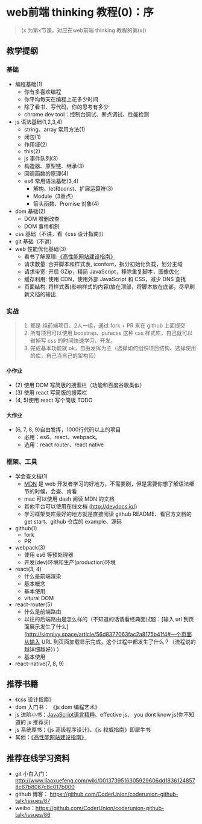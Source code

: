 # web前端 thinking 教程(0)：序
> (x 为第x节课，对应在web前端 thinking 教程的第(x))

## 教学提纲
### 基础
- 编程基础(1)
    - 你有多喜欢编程
    - 你平均每天在编程上花多少时间
    - 除了看书、写代码，你的思考有多少
    - chrome dev tool：控制台调试、断点调试、性能检测
- js 语法基础(1,2,3,4)
    - string、array 常用方法(1)
    - 闭包(1)
    - 作用域(2)
    - this(2)
    - js 事件队列(3)
    - 构造器、原型链、继承(3)
    - 回调函数的原理(4)
    - es6 常用语法基础(3,4)
        - 解构、let和const、扩展运算符(3)
        - Module（3重点）
        - 箭头函数、Promise 对象(4)
- dom 基础(2)
    - DOM 增删改查
    - DOM 事件机制
- css 基础（不讲，看《css 设计指南》）
- git 基础（不讲）
- web 性能优化基础(3)
    - 看书了解原理:[《高性能网站建设指南》](http://book.douban.com/subject/3132277/)
    - 请求数量: 合并脚本和样式表, iconfont，拆分初始化负载，划分主域
    - 请求带宽: 开启 GZip，精简 JavaScript，移除重复脚本，图像优化
    - 缓存利用: 使用 CDN，使用外部 JavaScript 和 CSS，减少 DNS 查找
    - 页面结构: 将样式表(影响样式的内容)放在顶部，将脚本放在底部，尽早刷新文档的输出

### 实战
> 1. 都是 纯前端项目、2人一组，通过 fork + PR 来在 github 上面提交
> 2. 所有项目可以使用 boostrap、purecss 这种 css 样式库，自己就可以省掉写 css 的时间快速学习、开发。
> 3. 完成基本功能就 ok，自由发挥为主（选择如何组织项目结构、选择使用的库，自己当自己的架构师）


#### 小作业
- (2) 使用 DOM 写简版的搜索栏（功能和百度谷歌类似）
- (3) 使用 react 写简版的搜索栏
- (4, 5)使用 react 写个简版 TODO

#### 大作业
- (6, 7, 8, 9)自由发挥，1000行代码以上的项目
    - 必用：es6、react、webpack。
    - 选用：react router、react native

### 框架、工具
- 学会查文档(1)
    - [MDN](https://developer.mozilla.org/zh-CN/docs/Web) 是 web 开发者学习的好地方，不需要刷，但是需要你想了解语法细节的时候，会查、肯看
    - mac 可以使用 dash 阅读 MDN 的文档
    - 其他平台可以使用在线文档 (http://devdocs.io/)
    - 学习框架类库最好的地方就是直接阅读 github README、看官方文档的 get start、github 仓库的 example、源码
- github(1)
    - fork
    - PR
- webpack(3)
    - 使用 es6 等预处理器
    - 开发(dev)环境和生产(production)环境
- react(3, 4)
    - 什么是前端渲染
    - 基本概念
    - 基本使用
    - vitural DOM
- react-router(5)
    - 什么是前端路由
    - 以往的后端路由是怎么样的（不知道的话请看经典面试题：[输入 url 到页面展示发生了什么](http://simplyy.space/article/56d8377063fac2a8175b41f4#一个页面从输入 URL 到页面加载显示完成，这个过程中都发生了什么？（流程说的越详细越好）) ）
    - 基本使用
- react-native(7, 8, 9)

## 推荐书籍
- 《css 设计指南》
- dom 入门书： 《js dom 编程艺术》
- js 进阶小书：[JavaScript语言精粹](https://book.douban.com/subject/3590768/)、effective js、 you dont know js(你不知道的 js 推荐买)
- js 系统厚书：《js 高级程序设计》、《js 权威指南》即犀牛书
- 其他：[《高性能网站建设指南》](http://book.douban.com/subject/3132277/)

## 推荐在线学习资料
- git 小白入门：http://www.liaoxuefeng.com/wiki/0013739516305929606dd18361248578c67b8067c8c017b000
- github 博客： https://github.com/CoderUnion/coderunion-github-talk/issues/87
- weibo：https://github.com/CoderUnion/coderunion-github-talk/issues/86
